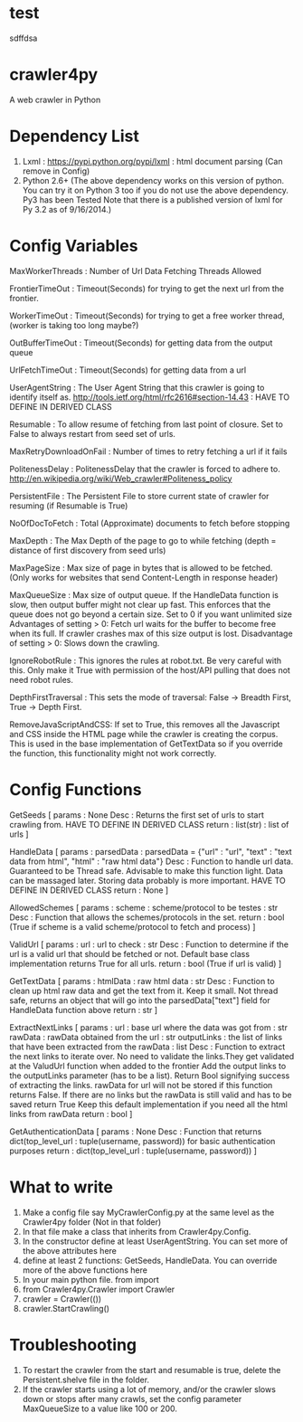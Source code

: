 # test 
sdffdsa

crawler4py
==========
A web crawler in Python

Dependency List
==========
1. Lxml : https://pypi.python.org/pypi/lxml : html document parsing (Can remove in Config)
2. Python 2.6+ (The above dependency works on this version of python.
               You can try it on Python 3 too if you do not use the above dependency. Py3 has been Tested
               Note that there is a published version of lxml for Py 3.2 as of 9/16/2014.)


Config Variables
==========

MaxWorkerThreads : Number of Url Data Fetching Threads Allowed

FrontierTimeOut : Timeout(Seconds) for trying to get the next url from the frontier. 

WorkerTimeOut : Timeout(Seconds) for trying to get a free worker thread, (worker is taking too long maybe?)

OutBufferTimeOut : Timeout(Seconds) for getting data from the output queue

UrlFetchTimeOut : Timeout(Seconds) for getting data from a url

UserAgentString : The User Agent String that this crawler is going to identify itself as. http://tools.ietf.org/html/rfc2616#section-14.43 : HAVE TO DEFINE IN DERIVED CLASS

Resumable : To allow resume of fetching from last point of closure. Set to False to always restart from seed set of urls.

MaxRetryDownloadOnFail : Number of times to retry fetching a url if it fails

PolitenessDelay : PolitenessDelay that the crawler is forced to adhere to. http://en.wikipedia.org/wiki/Web_crawler#Politeness_policy

PersistentFile : The Persistent File to store current state of crawler for resuming (if Resumable is True)

NoOfDocToFetch : Total (Approximate) documents to fetch before stopping

MaxDepth : The Max Depth of the page to go to while fetching (depth = distance of first discovery from seed urls)

MaxPageSize : Max size of page in bytes that is allowed to be fetched. (Only works for websites that send Content-Length in response header)

MaxQueueSize : Max size of output queue. If the HandleData function is slow, then output buffer might not clear up fast.
               This enforces that the queue does not go beyond a certain size.
               Set to 0 if you want unlimited size
               Advantages of setting > 0: Fetch url waits for the buffer to become free when its full. If crawler crashes max of this size output is lost.
               Disadvantage of setting > 0: Slows down the crawling.

IgnoreRobotRule : This ignores the rules at robot.txt. Be very careful with this. Only make it True with permission of the host/API pulling that does not need robot rules.

DepthFirstTraversal : This sets the mode of traversal: False -> Breadth First, True -> Depth First.

RemoveJavaScriptAndCSS: If set to True, this removes all the Javascript and CSS inside the HTML page while the crawler is creating the corpus. This is used in the base implementation of GetTextData so if you override the function, this functionality might not work correctly. 

Config Functions
==========
GetSeeds [
  params : None
  Desc : Returns the first set of urls to start crawling from. HAVE TO DEFINE IN DERIVED CLASS
  return : list(str) : list of urls ]

HandleData [
  params : parsedData : parsedData = {"url" : "url", "text" : "text data from html", "html" : "raw html data"}
  Desc : Function to handle url data. Guaranteed to be Thread safe. Advisable to make this function light. Data can be massaged later. Storing data probably is more important.  HAVE TO DEFINE IN DERIVED CLASS
  return : None ]

AllowedSchemes [
  params : scheme : scheme/protocol to be testes : str 
  Desc : Function that allows the schemes/protocols in the set.
  return : bool (True if scheme is a valid scheme/protocol to fetch and process) ]

ValidUrl [
  params : url : url to check : str
  Desc : Function to determine if the url is a valid url that should be fetched or not. Default base class implementation returns True for all urls.
  return : bool (True if url is valid) ]
    
GetTextData [
  params : htmlData : raw html data : str
  Desc : Function to clean up html raw data and get the text from it. Keep it small. Not thread safe, returns an object that will go into the parsedData["text"] field for HandleData function above
  return : str ]

ExtractNextLinks [
  params : url : base url where the data was got from : str
           rawData : rawData obtained from the url : str
           outputLinks : the list of links that have been extracted from the rawData : list
  Desc : Function to extract the next links to iterate over. No need to validate the links.They get validated at the ValudUrl function when added to the frontier Add the output links to the outputLinks parameter (has to be a list). Return Bool signifying success of extracting the links. rawData for url will not be stored if this function returns False. If there are no links but the rawData is still valid and has to be saved return True    Keep this default implementation if you need all the html links from rawData
  return : bool ]

GetAuthenticationData [
  params : None
  Desc : Function that returns dict(top_level_url : tuple(username, password)) for basic authentication purposes
  return : dict(top_level_url : tuple(username, password)) ]

What to write
==========
1. Make a config file say MyCrawlerConfig.py at the same level as the Crawler4py folder (Not in that folder)
2. In that file make a class that inherits from Crawler4py.Config.
3. In the constructor define at least UserAgentString. You can set more of the above attributes here
4. define at least 2 functions: GetSeeds, HandleData. You can override more of the above functions here
5. In your main python file. from <Filename> import <Config Class name>
6. from Crawler4py.Crawler import Crawler
7. crawler = Crawler(<Config Class Name>())
8. crawler.StartCrawling()

Troubleshooting
==========
1. To restart the crawler from the start and resumable is true, delete the Persistent.shelve file in the folder.
2. If the crawler starts using a lot of memory, and/or the crawler slows down or stops after many crawls, set the config parameter MaxQueueSize to a value like 100 or 200.
